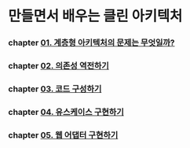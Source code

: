 # 만들면서 배우는 클린 아키텍처

### chapter [01. 계층형 아키텍처의 문제는 무엇일까?](https://kimdonghyungsoo.tistory.com/10, "chapter01")
### chapter [02. 의존성 역전하기](https://kimdonghyungsoo.tistory.com/11, "chapter01")
### chapter [03. 코드 구성하기](https://kimdonghyungsoo.tistory.com/12, "chapter01")
### chapter [04. 유스케이스 구현하기](https://kimdonghyungsoo.tistory.com/13, "chapter01")
### chapter [05. 웹 어댑터 구현하기](https://kimdonghyungsoo.tistory.com/14, "chapter01")
